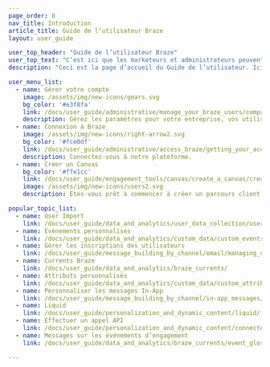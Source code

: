 ```yaml
---
page_order: 0
nav_title: Introduction
article_title: Guide de l’utilisateur Braze
layout: user_guide

user_top_header: "Guide de l’utilisateur Braze"
user_top_text: "C’est ici que les marketeurs et administrateurs peuvent apprendre tout ce qu’il leur faut pour démarrer avec Braze et comment concevoir des interactions clientèle significatives axées sur les données."
description: "Ceci est la page d’accueil du Guide de l’utilisateur. Ici, les marketeurs et administrateurs peuvent apprendre tout ce qu’il leur faut pour démarrer avec Braze et comment concevoir des interactions clientèle significatives axées sur les données."

user_menu_list:
  - name: Gérer votre compte
    image: /assets/img/new-icons/gears.svg
    bg_color: '#e3f8fa'
    link: /docs/user_guide/administrative/manage_your_braze_users/company-wide_settings_management/
    description: Gérez les paramètres pour votre entreprise, vos utilisateurs et plus encore.
  - name: Connexion à Braze
    image: /assets/img/new-icons/right-arrow2.svg
    bg_color: '#fce0df'
    link: /docs/user_guide/administrative/access_braze/getting_your_account/
    description: Connectez-vous à notre plateforme.
  - name: Créer un Canvas
    bg_color: '#ffe1cc'
    link: /docs/user_guide/engagement_tools/canvas/create_a_canvas/create_a_canvas/
    image: /assets/img/new-icons/users2.svg
    description: Etes-vous prêt à commencer à créer un parcours client ? Nous sommes là pour vous guider.

popular_topic_list:
  - name: User Import
    link: /docs/user_guide/data_and_analytics/user_data_collection/user_import/
  - name: Événements personnalisés
    link: /docs/user_guide/data_and_analytics/custom_data/custom_events/
  - name: Gérer les inscriptions des utilisateurs
    link: /docs/user_guide/message_building_by_channel/email/managing_user_subscriptions/
  - name: Currents Braze
    link: /docs/user_guide/data_and_analytics/braze_currents/ 
  - name: Attributs personnalisés
    link: /docs/user_guide/data_and_analytics/custom_data/custom_attributes/
  - name: Personnaliser les messages In-App
    link: /docs/user_guide/message_building_by_channel/in-app_messages/customize/
  - name: Liquid
    link: /docs/user_guide/personalization_and_dynamic_content/liquid/
  - name: Effectuer un appel API
    link: /docs/user_guide/personalization_and_dynamic_content/connected_content/making_an_api_call/
  - name: Messages sur les événements d’engagement
    link: /docs/user_guide/data_and_analytics/braze_currents/event_glossary/message_engagement_events/

---
```


